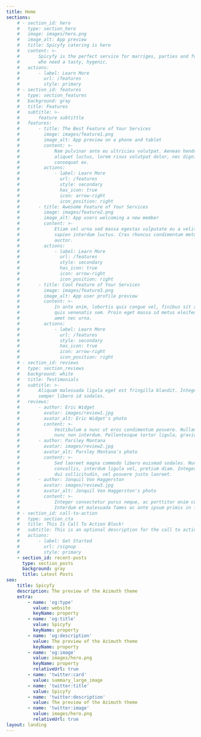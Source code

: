 ```yaml
---
title: Home
sections:
    # - section_id: hero
    #   type: section_hero
    #   image: images/hero.png
    #   image_alt: App preview
    #   title: Spicyfy catering is here
    #   content: >-
    #       Spicyfy is the perfect service for marriges, parties and functions
    #       who need a tasty, hygenic.
    #   actions:
    #       - label: Learn More
    #         url: /features
    #         style: primary
    # - section_id: features
    #   type: section_features
    #   background: gray
    #   title: Features
    #   subtitle: >-
    #       feature subtittle
    #   features:
    #       - title: The Best Feature of Your Services
    #         image: images/feature1.png
    #         image_alt: App preview on a phone and tablet
    #         content: >-
    #             Nam pulvinar ante eu ultricies volutpat. Aenean hendrerit, eros sed
    #             aliquet luctus, lorem risus volutpat dolor, nec dignissim diam neque
    #             consequat ex.
    #         actions:
    #             - label: Learn More
    #               url: /features
    #               style: secondary
    #               has_icon: true
    #               icon: arrow-right
    #               icon_position: right
    #       - title: Awesome Feature of Your Services
    #         image: images/feature2.png
    #         image_alt: App users welcoming a new member
    #         content: >-
    #             Etiam vel urna sed massa egestas vulputate eu a velit. Sed ut nisl nec
    #             sapien interdum luctus. Cras rhoncus condimentum metus sit amet
    #             auctor.
    #         actions:
    #             - label: Learn More
    #               url: /features
    #               style: secondary
    #               has_icon: true
    #               icon: arrow-right
    #               icon_position: right
    #       - title: Cool Feature of Your Services
    #         image: images/feature3.png
    #         image_alt: App user profile preview
    #         content: >-
    #             In ante enim, lobortis quis congue vel, finibus sit amet mi. Aenean
    #             quis venenatis sem. Proin eget massa id metus eleifend maximus sit
    #             amet nec urna.
    #         actions:
    #             - label: Learn More
    #               url: /features
    #               style: secondary
    #               has_icon: true
    #               icon: arrow-right
    #               icon_position: right
    # - section_id: reviews
    #   type: section_reviews
    #   background: white
    #   title: Testimonials
    #   subtitle: >-
    #       Aliquam malesuada ligula eget est fringilla blandit. Integer finibus
    #       semper libero id sodales.
    #   reviews:
    #       - author: Eric Widget
    #         avatar: images/review1.jpg
    #         avatar_alt: Eric Widget's photo
    #         content: >-
    #             Vestibulum a nunc ut eros condimentum posuere. Nullam dapibus quis
    #             nunc non interdum. Pellentesque tortor ligula, gravida ac commodo eu.
    #       - author: Parsley Montana
    #         avatar: images/review2.jpg
    #         avatar_alt: Parsley Montana's photo
    #         content: >-
    #             Sed laoreet magna commodo libero euismod sodales. Nunc ac libero
    #             convallis, interdum ligula vel, pretium diam. Integer commodo sem at
    #             dui sollicitudin, vel posuere justo laoreet.
    #       - author: Jonquil Von Haggerston
    #         avatar: images/review3.jpg
    #         avatar_alt: Jonquil Von Haggerston's photo
    #         content: >-
    #             Integer consectetur purus neque, ac porttitor enim convallis vitae.
    #             Interdum et malesuada fames ac ante ipsum primis in faucibus.
    # - section_id: call-to-action
    #   type: section_cta
    #   title: This Is Call To Action Block!
    #   subtitle: This is an optional description for the call to action block.
    #   actions:
    #       - label: Get Started
    #         url: /signup
    #         style: primary
    - section_id: recent-posts
      type: section_posts
      background: gray
      title: Latest Posts
seo:
    title: Spicyfy
    description: The preview of the Azimuth theme
    extra:
        - name: 'og:type'
          value: website
          keyName: property
        - name: 'og:title'
          value: Spicyfy
          keyName: property
        - name: 'og:description'
          value: The preview of the Azimuth theme
          keyName: property
        - name: 'og:image'
          value: images/hero.png
          keyName: property
          relativeUrl: true
        - name: 'twitter:card'
          value: summary_large_image
        - name: 'twitter:title'
          value: Spicyfy
        - name: 'twitter:description'
          value: The preview of the Azimuth theme
        - name: 'twitter:image'
          value: images/hero.png
          relativeUrl: true
layout: landing
---
```

